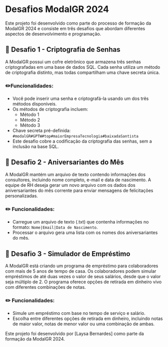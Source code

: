 # Desafios ModalGR 2024

Este projeto foi desenvolvido como parte do processo de formação da ModalGR 2024 e consiste em três desafios que abordam diferentes aspectos de desenvolvimento e programação.

## 🌟 Desafio 1 - Criptografia de Senhas

A ModalGR possui um cofre eletrônico que armazena três senhas criptografadas em uma base de dados SQL. Cada senha utiliza um método de criptografia distinto, mas todas compartilham uma chave secreta única.

### ✏️Funcionalidades:
- Você pode inserir uma senha e criptografá-la usando um dos três métodos disponíveis.
- Os métodos de criptografia incluem:
  - Método 1
  - Método 2
  - Método 3
- Chave secreta pré-definida: `#modalGR#GPTW#top#maiorEmpresaTecnologia#baixadaSantista`
- Este desafio cobre a codificação da criptografia das senhas, sem a inclusão na base SQL.

## 🌟 Desafio 2 - Aniversariantes do Mês

A ModalGR mantém um arquivo de texto contendo informações dos consultores, incluindo nome completo, e-mail e data de nascimento. A equipe de RH deseja gerar um novo arquivo com os dados dos aniversariantes do mês corrente para enviar mensagens de felicitações personalizadas.

### ✏️ Funcionalidades:
- Carregue um arquivo de texto (.txt) que contenha informações no formato: `Nome|Email|Data de Nascimento`.
- Processar o arquivo gera uma lista com os nomes dos aniversariantes do mês.

## 🌟 Desafio 3 - Simulador de Empréstimo

A ModalGR está criando um programa de empréstimo para colaboradores com mais de 5 anos de tempo de casa. Os colaboradores podem simular empréstimos de até duas vezes o valor de seus salários, desde que o valor seja múltiplo de 2. O programa oferece opções de retirada em dinheiro vivo com diferentes combinações de notas.

### ✏️ Funcionalidades:
- Simule um empréstimo com base no tempo de serviço e salário.
- Escolha entre diferentes opções de retirada em dinheiro, incluindo notas de maior valor, notas de menor valor ou uma combinação de ambas.


Este projeto foi desenvolvido por [Laysa Bernardes] como parte da formação da ModalGR 2024.

